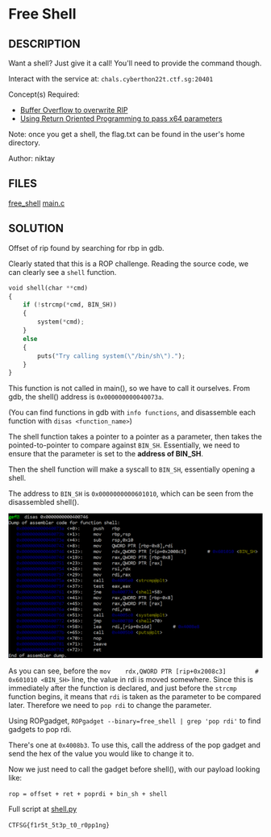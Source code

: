 # Free Shell

## DESCRIPTION
Want a shell? Just give it a call! You'll need to provide the command though.

Interact with the service at:
`chals.cyberthon22t.ctf.sg:20401`

Concept(s) Required:
- [Buffer Overflow to overwrite RIP](https://guyinatuxedo.github.io/05-bof_callfunction/csaw18_getit/index.html)
- [Using Return Oriented Programming to pass x64 parameters](https://www.youtube.com/watch?v=abEOdicWhNo)

Note: once you get a shell, the flag.txt can be found in the user's home directory.

Author: niktay

## FILES
[free_shell](./free_shell)
[main.c](./main.c)

## SOLUTION
Offset of rip found by searching for rbp in gdb. 

Clearly stated that this is a ROP challenge. Reading the source code, we can clearly see a `shell` function.

```python
void shell(char **cmd)
{
    if (!strcmp(*cmd, BIN_SH))
    {
        system(*cmd);
    }
    else
    {
        puts("Try calling system(\"/bin/sh\").");
    }
}
```

This function is not called in main(), so we have to call it ourselves. From gdb, the shell() address is `0x000000000040073a`. 

(You can find functions in gdb with `info functions`, and disassemble each function with `disas <function_name>`)

The shell function takes a pointer to a pointer as a parameter, then takes the pointed-to-pointer to compare against `BIN_SH`. Essentially, we need to ensure that the parameter is set to the **address of BIN_SH**.

Then the shell function will make a syscall to `BIN_SH`, essentially opening a shell. 

The address to `BIN_SH` is `0x0000000000601010`, which can be seen from the disassembled shell(). 

![](./img1.png)

As you can see, before the `mov    rdx,QWORD PTR [rip+0x2008c3]        # 0x601010 <BIN_SH>` line, the value in rdi is moved somewhere. Since this is immediately after the function is declared, and just before the `strcmp` function begins, it means that `rdi` is taken as the parameter to be compared later. Therefore we need to `pop rdi` to change the parameter. 

Using ROPgadget, `ROPgadget --binary=free_shell | grep 'pop rdi'` to find gadgets to pop rdi. 

There's one at `0x4008b3`. To use this, call the address of the pop gadget and send the hex of the value you would like to change it to. 

Now we just need to call the gadget before shell(), with our payload looking like:

`rop = offset + ret + poprdi + bin_sh + shell`

Full script at [shell.py](./shell.py)

`CTFSG{f1r5t_5t3p_t0_r0pp1ng}`
